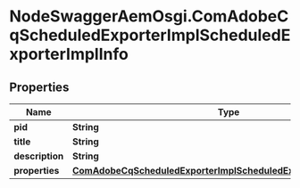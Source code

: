 # NodeSwaggerAemOsgi.ComAdobeCqScheduledExporterImplScheduledExporterImplInfo

## Properties
Name | Type | Description | Notes
------------ | ------------- | ------------- | -------------
**pid** | **String** |  | [optional] 
**title** | **String** |  | [optional] 
**description** | **String** |  | [optional] 
**properties** | [**ComAdobeCqScheduledExporterImplScheduledExporterImplProperties**](ComAdobeCqScheduledExporterImplScheduledExporterImplProperties.md) |  | [optional] 


